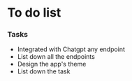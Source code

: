 # To do list

### Tasks

- Integrated with Chatgpt any endpoint
- List down all the endpoints
- Design the app's theme
- List down the task 
